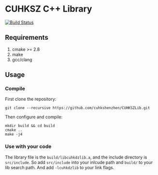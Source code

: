 # CUHKSZ C++ Library
[![Build Status](https://travis-ci.com/cuhkshenzhen/CUHKSZLib.svg?token=kxDsMLq7xgDRN8B69SQ6&branch=master)](https://travis-ci.com/cuhkshenzhen/CUHKSZLib)
## Requirements
1. cmake >= 2.8
2. make
3. gcc/clang

## Usage
### Compile
First clone the repository:
```
git clone --recursive https://github.com/cuhkshenzhen/CUHKSZLib.git
```
Then configure and compile:
```
mkdir build && cd build
cmake ..
make -j4
```

### Use with your code
The library file is the `build/libcuhkdzlib.a`, and the include directory
is `src/include`. So add `src/include` into your inlcude path and `build/` to
your lib search path. And add `-lcuhkdzlib` to your link flags.
